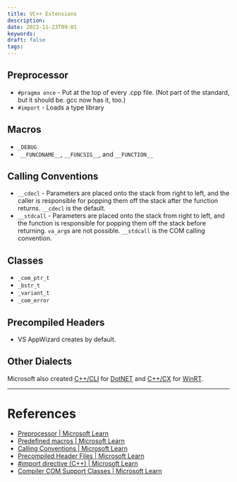 ```yaml
---
title: VC++ Extensions
description: 
date: 2023-11-23T09:01
keywords: 
draft: false
tags:
---
```

## Preprocessor

- `#pragma once` - Put at the top of every .cpp file.  (Not part of the standard, but it should be. gcc now has it, too.)
- `#import` - Loads a type library
## Macros

- `_DEBUG`
-  `__FUNCDNAME__`, `__FUNCSIG__`, and `__FUNCTION__`
## Calling Conventions

- `__cdecl` - Parameters are placed onto the stack from right to left, and the caller is responsible for popping them off the stack after the function returns.  `__cdecl` is the default.
- `__stdcall` - Parameters are placed onto the stack from right to left, and the function is responsible for popping them off the stack before returning.  `va_arg`s are not possible.  `__stdcall` is the COM calling convention.
## Classes

- `_com_ptr_t`
- `_bstr_t`
- `_variant_t`
- `_com_error`
## Precompiled Headers

- VS AppWizard creates by default.

## Other Dialects

Microsoft also created [C++/CLI](/notes/) for [DotNET](/notes/computer/microsoft/dotnet) and [C++/CX](/notes/) for [WinRT](/notes/).

---
# References

- [Preprocessor | Microsoft Learn](https://learn.microsoft.com/en-us/cpp/preprocessor/preprocessor?view=msvc-170)
- [Predefined macros | Microsoft Learn](https://learn.microsoft.com/en-us/cpp/preprocessor/predefined-macros?view=msvc-170)
- [Calling Conventions | Microsoft Learn](https://learn.microsoft.com/en-us/cpp/cpp/calling-conventions?view=msvc-170)
- [Precompiled Header Files | Microsoft Learn](https://learn.microsoft.com/en-us/cpp/build/creating-precompiled-header-files?view=msvc-170)
- [#import directive (C++) | Microsoft Learn](https://learn.microsoft.com/en-us/cpp/preprocessor/hash-import-directive-cpp?view=msvc-170)
- [Compiler COM Support Classes | Microsoft Learn](https://learn.microsoft.com/en-us/cpp/cpp/compiler-com-support-classes?view=msvc-170)
